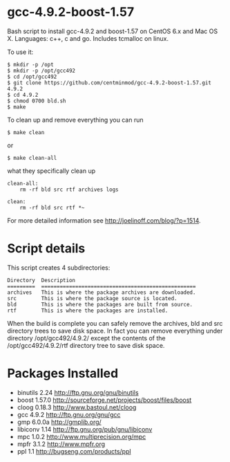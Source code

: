 gcc-4.9.2-boost-1.57
====================

  Bash script to install gcc-4.9.2 and boost-1.57 on CentOS 6.x and Mac OS X. Languages: c++, c and go. Includes tcmalloc on linux.
  
  To use it:

    $ mkdir -p /opt
    $ mkdir -p /opt/gcc492
    $ cd /opt/gcc492
    $ git clone https://github.com/centminmod/gcc-4.9.2-boost-1.57.git 4.9.2
    $ cd 4.9.2
    $ chmod 0700 bld.sh
    $ make

To clean up and remove everything you can run

    $ make clean

or

    $ make clean-all

what they specifically clean up

    clean-all:
        rm -rf bld src rtf archives logs
    
    clean:
        rm -rf bld src rtf *~


For more detailed information see http://joelinoff.com/blog/?p=1514.

Script details
====================

This script creates 4 subdirectories:

    Directory  Description
    =========  ==================================================
    archives   This is where the package archives are downloaded.
    src        This is where the package source is located.
    bld        This is where the packages are built from source.
    rtf        This is where the packages are installed.

When the build is complete you can safely remove the archives, bld and src directory trees to save disk space. In fact you can remove everything under directory /opt/gcc492/4.9.2/ except the contents of the /opt/gcc492/4.9.2/rtf directory tree to save disk space.

Packages Installed
====================

* binutils    2.24    http://ftp.gnu.org/gnu/binutils
* boost       1.57.0  http://sourceforge.net/projects/boost/files/boost
* cloog       0.18.3  http://www.bastoul.net/cloog
* gcc         4.9.2   http://ftp.gnu.org/gnu/gcc
* gmp         6.0.0a   http://gmplib.org/
* libiconv    1.14    http://ftp.gnu.org/pub/gnu/libiconv
* mpc         1.0.2   http://www.multiprecision.org/mpc
* mpfr        3.1.2   http://www.mpfr.org
* ppl         1.1     http://bugseng.com/products/ppl


